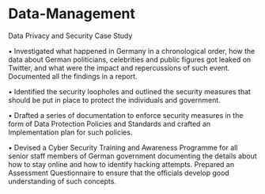 # Data-Management
Data Privacy and Security Case Study

•	Investigated what happened in Germany in a chronological order, how the data about German politicians, celebrities and public figures got leaked on Twitter, and what were the impact and repercussions of such event. Documented all the findings in a report.

•	Identified the security loopholes and outlined the security measures that should be put in place to protect the individuals and government.

•	Drafted a series of documentation to enforce security measures in the form of Data Protection Policies and Standards and crafted an Implementation plan for such policies.

•	Devised a Cyber Security Training and Awareness Programme for all senior staff members of German government documenting the details about how to stay online and how to identify hacking attempts. Prepared an Assessment Questionnaire to ensure that the officials develop good understanding of such concepts. 
